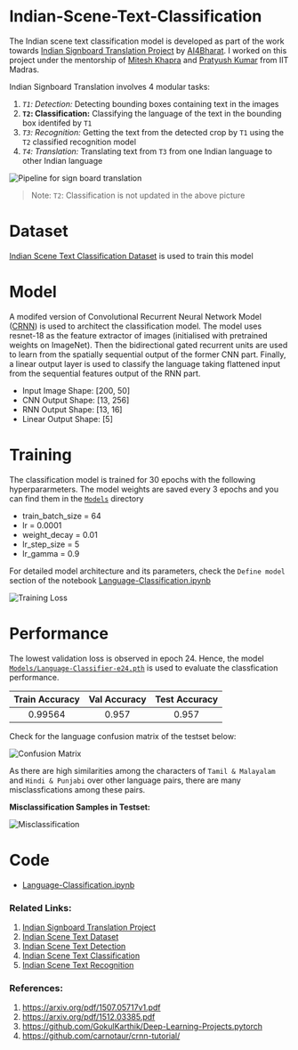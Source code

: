 # Indian-Scene-Text-Classification

The Indian scene text classification model is developed as part of the work towards [Indian Signboard Translation Project](https://ai4bharat.org/articles/sign-board) by [AI4Bharat](https://ai4bharat.org/). I worked on this project under the mentorship of [Mitesh Khapra](http://www.cse.iitm.ac.in/~miteshk/) and [Pratyush Kumar](http://www.cse.iitm.ac.in/~pratyush/) from IIT Madras.

Indian Signboard Translation  involves 4 modular tasks:
1. *`T1`: Detection:* Detecting bounding boxes containing text in the images
2. **`T2`: Classification:** Classifying the language of the text in the bounding box identifed by `T1`
3. *`T3`: Recognition:* Getting the text from the detected crop by `T1` using the `T2` classified recognition model
4. *`T4`: Translation:* Translating text from `T3` from one Indian language to other Indian language

![Pipeline for sign board translation](../master/Images/Pipeline.jpg)
> Note: `T2`: Classification is not updated in the above picture


# Dataset

[Indian Scene Text Classification Dataset](https://github.com/GokulKarthik/Indian-Scene-Text-Dataset/blob/master/README.md#d2-classification-dataset) is used to train this model


# Model
A modifed version of Convolutional Recurrent Neural Network Model ([CRNN](https://arxiv.org/pdf/1507.05717v1.pdf)) is used to architect the classification model.
The model uses resnet-18 as the feature extractor of images (initialised with pretrained weights on ImageNet). Then the bidirectional gated recurrent units are used to learn from the spatially sequential output of the former CNN part. Finally, a linear output layer is used to classify the language taking flattened input from the sequential features output of the RNN part.

* Input Image Shape: [200, 50]
* CNN Output Shape: [13, 256]
* RNN Output Shape: [13, 16]
* Linear Output Shape: [5]

# Training
The classification model is trained for 30 epochs with the following hyperpararmeters. The model weights are saved every 3 epochs and you can find them in the [`Models`](../master/Models/) directory

* train_batch_size = 64
* lr = 0.0001
* weight_decay = 0.01
* lr_step_size = 5
* lr_gamma = 0.9

For detailed model architecture and its parameters, check the `Define model` section of the notebook [Language-Classification.ipynb](../master/Language-Classification.ipynb)

![Training Loss](../master/Images/Training.png) 


# Performance
The lowest validation loss is observed in epoch 24. Hence, the model [`Models/Language-Classifier-e24.pth`](../master/Models/Language-Classifier-e24.pth) is used to evaluate the classfication performance. 

|Train Accuracy |Val Accuracy |Test Accuracy |
|:-------------:|:-----------:|:------------:|
|0.99564        |0.957        |0.957         |

Check for the language confusion matrix of the testset below:

![Confusion Matrix](../master/Images/Confusion-Matrix.png) 

As there are high similarities among the characters of `Tamil & Malayalam` and `Hindi & Punjabi` over other language pairs, there are many misclassfications among these pairs.

**Misclassification Samples in Testset:**

![Misclassification](../master/Images/Misclassification-3.png) 


# Code
* [Language-Classification.ipynb](../master/Language-Classification.ipynb)


### Related Links:
1. [Indian Signboard Translation Project](https://ai4bharat.org/articles/sign-board)
2. [Indian Scene Text Dataset](https://github.com/GokulKarthik/Indian-Scene-Text-Dataset)
3. [Indian Scene Text Detection](https://github.com/GokulKarthik/Indian-Scene-Text-Detection)
4. [Indian Scene Text Classification](https://github.com/GokulKarthik/Indian-Scene-Text-Classification)
5. [Indian Scene Text Recognition](https://github.com/GokulKarthik/Indian-Scene-Text-Recognition)

### References:
1. https://arxiv.org/pdf/1507.05717v1.pdf
2. https://arxiv.org/pdf/1512.03385.pdf
3. https://github.com/GokulKarthik/Deep-Learning-Projects.pytorch
4. https://github.com/carnotaur/crnn-tutorial/
